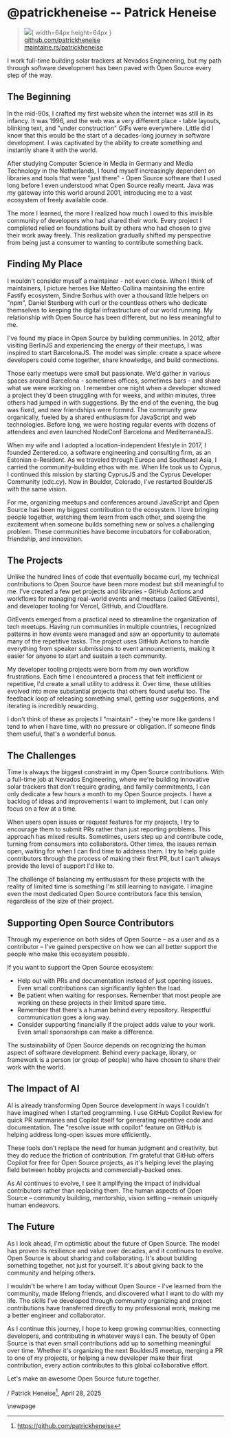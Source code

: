 # @patrickheneise -- Patrick Heneise

> ![](https://i0.wp.com/github.com/patrickheneise.png?resize=200%2C200&ssl=1){ width=64px height=64px }  
> [github.com/patrickheneise](https://github.com/patrickheneise)  
> [maintaine.rs/patrickheneise](https://maintaine.rs/patrickheneise)

I work full-time building solar trackers at Nevados Engineering, but my path through software development has been paved with Open Source every step of the way.

## The Beginning

In the mid-90s, I crafted my first website when the internet was still in its infancy. It was 1996, and the web was a very different place - table layouts, blinking text, and "under construction" GIFs were everywhere. Little did I know that this would be the start of a decades-long journey in software development. I was captivated by the ability to create something and instantly share it with the world.

After studying Computer Science in Media in Germany and Media Technology in the Netherlands, I found myself increasingly dependent on libraries and tools that were "just there" - Open Source software that I used long before I even understood what Open Source really meant. Java was my gateway into this world around 2001, introducing me to a vast ecosystem of freely available code.

The more I learned, the more I realized how much I owed to this invisible community of developers who had shared their work. Every project I completed relied on foundations built by others who had chosen to give their work away freely. This realization gradually shifted my perspective from being just a consumer to wanting to contribute something back.

## Finding My Place

I wouldn't consider myself a maintainer - not even close. When I think of maintainers, I picture heroes like Matteo Collina maintaining the entire Fastify ecosystem, Sindre Sorhus with over a thousand little helpers on "npm", Daniel Stenberg with curl or the countless others who dedicate themselves to keeping the digital infrastructure of our world running. My relationship with Open Source has been different, but no less meaningful to me.

I've found my place in Open Source by building communities. In 2012, after visiting BerlinJS and experiencing the energy of their meetups, I was inspired to start BarcelonaJS. The model was simple: create a space where developers could come together, share knowledge, and build connections.

Those early meetups were small but passionate. We'd gather in various spaces around Barcelona - sometimes offices, sometimes bars - and share what we were working on. I remember one night when a developer showed a project they'd been struggling with for weeks, and within minutes, three others had jumped in with suggestions. By the end of the evening, the bug was fixed, and new friendships were formed. The community grew organically, fueled by a shared enthusiasm for JavaScript and web technologies. Before long, we were hosting regular events with dozens of attendees and even launched NodeConf Barcelona and MediterranéaJS.

When my wife and I adopted a location-independent lifestyle in 2017, I founded Zentered.co, a software engineering and consulting firm, as an Estonian e-Resident. As we traveled through Europe and Southeast Asia, I carried the community-building ethos with me. When life took us to Cyprus, I continued this mission by starting CyprusJS and the Cyprus Developer Community (cdc.cy). Now in Boulder, Colorado, I've restarted BoulderJS with the same vision.

For me, organizing meetups and conferences around JavaScript and Open Source has been my biggest contribution to the ecosystem. I love bringing people together, watching them learn from each other, and seeing the excitement when someone builds something new or solves a challenging problem. These communities have become incubators for collaboration, friendship, and innovation.

## The Projects

Unlike the hundred lines of code that eventually became curl, my technical contributions to Open Source have been more modest but still meaningful to me. I've created a few pet projects and libraries - GitHub Actions and workflows for managing real-world events and meetups (called GitEvents), and developer tooling for Vercel, GitHub, and Cloudflare.

GitEvents emerged from a practical need to streamline the organization of tech meetups. Having run communities in multiple countries, I recognized patterns in how events were managed and saw an opportunity to automate many of the repetitive tasks. The project uses GitHub Actions to handle everything from speaker submissions to event announcements, making it easier for anyone to start and sustain a tech community.

My developer tooling projects were born from my own workflow frustrations. Each time I encountered a process that felt inefficient or repetitive, I'd create a small utility to address it. Over time, these utilities evolved into more substantial projects that others found useful too. The feedback loop of releasing something small, getting user suggestions, and iterating is incredibly rewarding.

I don't think of these as projects I "maintain" - they're more like gardens I tend to when I have time, with no pressure or obligation. If someone finds them useful, that's a wonderful bonus.

## The Challenges

Time is always the biggest constraint in my Open Source contributions. With a full-time job at Nevados Engineering, where we're building innovative solar trackers that don't require grading, and family commitments, I can only dedicate a few hours a month to my Open Source projects. I have a backlog of ideas and improvements I want to implement, but I can only focus on a few at a time.

When users open issues or request features for my projects, I try to encourage them to submit PRs rather than just reporting problems. This approach has mixed results. Sometimes, users step up and contribute code, turning from consumers into collaborators. Other times, the issues remain open, waiting for when I can find time to address them. I try to help guide contributors through the process of making their first PR, but I can't always provide the level of support I'd like to.

The challenge of balancing my enthusiasm for these projects with the reality of limited time is something I'm still learning to navigate. I imagine even the most dedicated Open Source contributors face this tension, regardless of the size of their project.

## Supporting Open Source Contributors

Through my experience on both sides of Open Source – as a user and as a contributor – I've gained perspective on how we can all better support the people who make this ecosystem possible.

If you want to support the Open Source ecosystem:

- Help out with PRs and documentation instead of just opening issues. Even small contributions can significantly lighten the load.
- Be patient when waiting for responses. Remember that most people are working on these projects in their limited spare time.
- Remember that there's a human behind every repository. Respectful communication goes a long way.
- Consider supporting financially if the project adds value to your work. Even small sponsorships can make a difference.

The sustainability of Open Source depends on recognizing the human aspect of software development. Behind every package, library, or framework is a person (or group of people) who have chosen to share their work with the world.

## The Impact of AI

AI is already transforming Open Source development in ways I couldn't have imagined when I started programming. I use GitHub Copilot Review for quick PR summaries and Copilot itself for generating repetitive code and documentation. The "resolve issue with copilot" feature on GitHub is helping address long-open issues more efficiently.

These tools don't replace the need for human judgment and creativity, but they do reduce the friction of contribution. I'm grateful that GitHub offers Copilot for free for Open Source projects, as it's helping level the playing field between hobby projects and commercially-backed ones.

As AI continues to evolve, I see it amplifying the impact of individual contributors rather than replacing them. The human aspects of Open Source – community building, mentorship, vision setting – remain uniquely human endeavors.

## The Future

As I look ahead, I'm optimistic about the future of Open Source. The model has proven its resilience and value over decades, and it continues to evolve. Open Source is about sharing and collaborating. It's about building something together, not just for yourself. It's about giving back to the community and helping others.

I wouldn't be where I am today without Open Source - I've learned from the community, made lifelong friends, and discovered what I want to do with my life. The skills I've developed through community organizing and project contributions have transferred directly to my professional work, making me a better engineer and collaborator.

As I continue this journey, I hope to keep growing communities, connecting developers, and contributing in whatever ways I can. The beauty of Open Source is that even small contributions add up to something meaningful over time. Whether it's organizing the next BoulderJS meetup, merging a PR to one of my projects, or helping a new developer make their first contribution, every action contributes to this global collaborative effort.

Let's make an awesome Open Source future together.

/ Patrick Heneise[^94], April 28, 2025

\newpage


[^94]: https://github.com/patrickheneise
